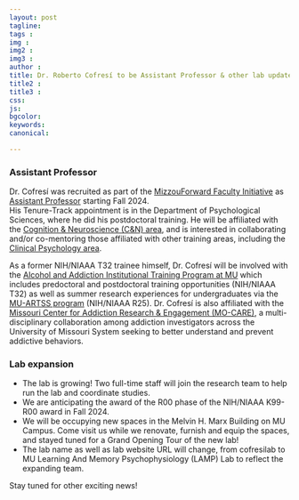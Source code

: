 ```yaml
---
layout: post
tagline: 
tags : 
img : 
img2 : 
img3 : 
author : 
title: Dr. Roberto Cofresí to be Assistant Professor & other lab updates
title2 : 
title3 : 
css: 
js: 
bgcolor: 
keywords: 
canonical:

---
```


### Assistant Professor 

Dr. Cofresí was recruited as part of the [MizzouForward Faculty Initiative](https://provost.missouri.edu/mizzou-forward/) as [Assistant Professor](https://psychology.missouri.edu/people/cofresi-bonilla) starting Fall 2024.  
His Tenure-Track appointment is in the Department of Psychological Sciences, where he did his postdoctoral training. He will be affiliated with the [Cognition & Neuroscience (C&N) area](https://psychology.missouri.edu/cognition-and-neuroscience), 
and is interested in collaborating and/or co-mentoring those affiliated with other training areas, including the [Clinical Psychology area](https://psychology.missouri.edu/clinical-psychology).

As a former NIH/NIAAA T32 trainee himself, Dr. Cofresí will be involved with the [Alcohol and Addiction Institutional Training Program at MU](https://psychology.missouri.edu/research/alcohol-studies-program)
which includes predoctoral and postdoctoral training opportunities (NIH/NIAAA T32) as well as summer research experiences for undergraduates via the [MU-ARTSS program](https://psychology.missouri.edu/research/mu-artss) (NIH/NIAAA R25). 
Dr. Cofresí is also affiliated with the [Missouri Center for Addiction Research & Engagement (MO-CARE)](https://mocare.missouri.edu/), a multi-disciplinary collaboration among addiction investigators across the University of Missouri System seeking to better understand and prevent addictive behaviors.

### Lab expansion

- The lab is growing! Two full-time staff will join the research team to help run the lab and coordinate studies.
- We are anticipating the award of the R00 phase of the NIH/NIAAA K99-R00 award in Fall 2024.
- We will be occupying new spaces in the Melvin H. Marx Building on MU Campus. Come visit us while we renovate, furnish and equip the spaces, and stayed tuned for a Grand Opening Tour of the new lab!
- The lab name as well as lab website URL will change, from cofresilab to MU Learning And Memory Psychophysiology (LAMP) Lab to reflect the expanding team.

Stay tuned for other exciting news!
